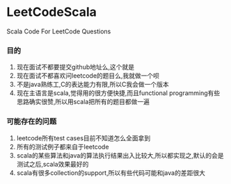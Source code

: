 # LeetCodeScala
Scala Code For LeetCode Questions

### 目的
1. 现在面试不都要提交github地址么,这个就是
2. 现在面试不都喜欢问leetcode的题目么,我就做一个呗
3. 不是java熟练工,C的表达能力有限,所以C我会做一个版本
4. 现在主语言是scala,觉得用的很方便快捷,而且functional programming有些思路确实很赞,所以用scala把所有的题目都做一遍


### 可能存在的问题
1. leetcode所有test cases目前不知道怎么全面拿到
2. 所有的测试例子都来自于leetcode
3. scala的某些算法和java的算法执行结果出入比较大,所以都实现之,默认的会是测试之后,scala效果最好的
4. scala有很多collection的support,所以有些代码可能和java的差距很大